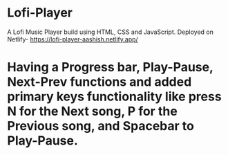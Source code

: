 # Lofi-Player
A Lofi Music Player build using  HTML, CSS and JavaScript. Deployed on Netlify- https://lofi-player-aashish.netlify.app/

# Having a Progress bar, Play-Pause, Next-Prev functions and added primary keys functionality like press N for the Next song, P for the Previous song, and Spacebar to Play-Pause.

